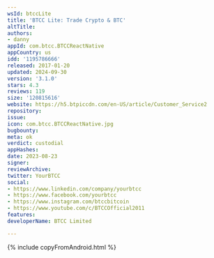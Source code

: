 ```yaml
---
wsId: btccLite
title: 'BTCC Lite: Trade Crypto & BTC'
altTitle: 
authors:
- danny
appId: com.btcc.BTCCReactNative
appCountry: us
idd: '1195786666'
released: 2017-01-20
updated: 2024-09-30
version: '3.1.0'
stars: 4.3
reviews: 119
size: '120815616'
website: https://h5.btpiccdn.com/en-US/article/Customer_Service2
repository: 
issue: 
icon: com.btcc.BTCCReactNative.jpg
bugbounty: 
meta: ok
verdict: custodial
appHashes: 
date: 2023-08-23
signer: 
reviewArchive: 
twitter: YourBTCC
social:
- https://www.linkedin.com/company/yourbtcc
- https://www.facebook.com/yourbtcc
- https://www.instagram.com/btccbitcoin
- https://www.youtube.com/c/BTCCOfficial2011
features: 
developerName: BTCC Limited

---
```


{% include copyFromAndroid.html %}